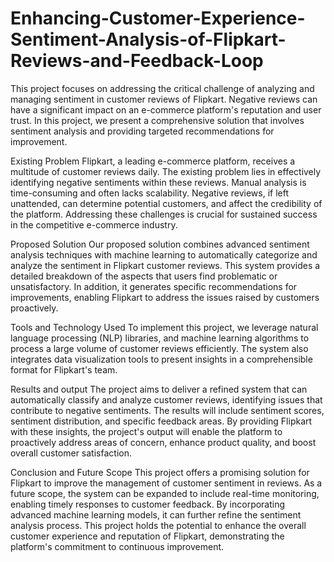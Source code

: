 # Enhancing-Customer-Experience-Sentiment-Analysis-of-Flipkart-Reviews-and-Feedback-Loop

This project focuses on addressing the critical challenge of analyzing and managing sentiment in customer reviews of Flipkart. Negative reviews can have a significant impact on an e-commerce platform's reputation and user trust. In this project, we present a comprehensive solution that involves sentiment analysis and providing targeted recommendations for improvement.

Existing Problem 
Flipkart, a leading e-commerce platform, receives a multitude of customer reviews daily. The existing problem lies in effectively identifying negative sentiments within these reviews. Manual analysis is time-consuming and often lacks scalability. Negative reviews, if left unattended, can determine potential customers, and affect the credibility of the platform. Addressing these challenges is crucial for sustained success in the competitive e-commerce industry.

Proposed Solution 
Our proposed solution combines advanced sentiment analysis techniques with machine learning to automatically categorize and analyze the sentiment in Flipkart customer reviews. This system provides a detailed breakdown of the aspects that users find problematic or unsatisfactory. In addition, it generates specific recommendations for improvements, enabling Flipkart to address the issues raised by customers proactively.

Tools and Technology Used
To implement this project, we leverage natural language processing (NLP) libraries, and machine learning algorithms to process a large volume of customer reviews efficiently. The system also integrates data visualization tools to present insights in a comprehensible format for Flipkart's team.

Results and output
The project aims to deliver a refined system that can automatically classify and analyze customer reviews, identifying issues that contribute to negative sentiments. The results will include sentiment scores, sentiment distribution, and specific feedback areas. By providing Flipkart with these insights, the project's output will enable the platform to proactively address areas of concern, enhance product quality, and boost overall customer satisfaction.

Conclusion and Future Scope 
This project offers a promising solution for Flipkart to improve the management of customer sentiment in reviews. As a future scope, the system can be expanded to include real-time monitoring, enabling timely responses to customer feedback. By incorporating advanced machine learning models, it can further refine the sentiment analysis process. This project holds the potential to enhance the overall customer experience and reputation of Flipkart, demonstrating the platform's commitment to continuous improvement.
